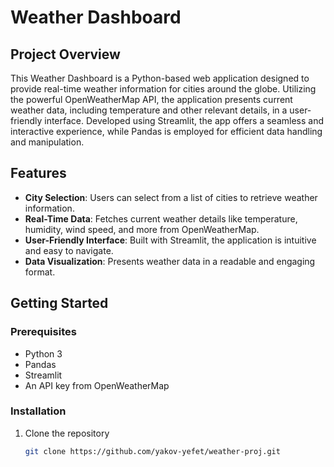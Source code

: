 # Weather Dashboard
## Project Overview
This Weather Dashboard is a Python-based web application designed to provide real-time weather information for cities around the globe. Utilizing the powerful OpenWeatherMap API, the application presents current weather data, including temperature and other relevant details, in a user-friendly interface. Developed using Streamlit, the app offers a seamless and interactive experience, while Pandas is employed for efficient data handling and manipulation.

## Features
- **City Selection**: Users can select from a list of cities to retrieve weather information.
- **Real-Time Data**: Fetches current weather details like temperature, humidity, wind speed, and more from OpenWeatherMap.
- **User-Friendly Interface**: Built with Streamlit, the application is intuitive and easy to navigate.
- **Data Visualization**: Presents weather data in a readable and engaging format.

## Getting Started
### Prerequisites
- Python 3
- Pandas
- Streamlit
- An API key from OpenWeatherMap

### Installation
1. Clone the repository
   ```bash
   git clone https://github.com/yakov-yefet/weather-proj.git
